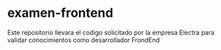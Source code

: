 # examen-frontend
Este repositorio llevara el codigo solicitado por la empresa Electra para validar conocimientos como desarrollador FrondEnd
